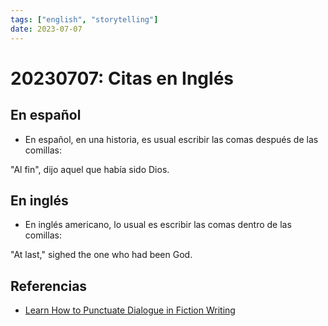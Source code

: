 ```yaml
---
tags: ["english", "storytelling"]
date: 2023-07-07
---
```


# 20230707: Citas en Inglés

<TagsLinks />

## En español

- En español, en una historia, es usual escribir las comas después de las comillas:

"Al fin", dijo aquel que había sido Dios.

## En inglés

- En inglés americano, lo usual es escribir las comas dentro de las comillas:

"At last," sighed the one who had been God.

## Referencias

- [Learn How to Punctuate Dialogue in Fiction Writing](https://www.liveabout.com/punctuating-dialogue-properly-in-fiction-writing-1277721)